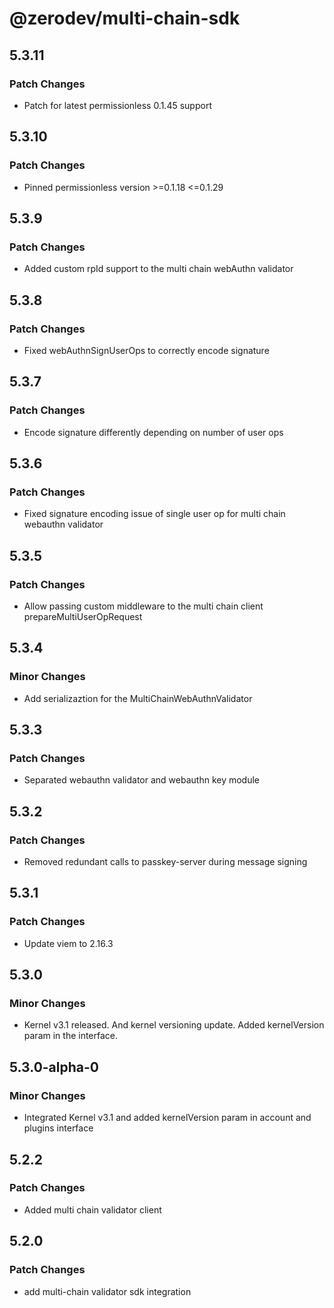 # @zerodev/multi-chain-sdk

## 5.3.11

### Patch Changes

- Patch for latest permissionless 0.1.45 support

## 5.3.10

### Patch Changes

- Pinned permissionless version >=0.1.18 <=0.1.29

## 5.3.9

### Patch Changes

- Added custom rpId support to the multi chain webAuthn validator

## 5.3.8

### Patch Changes

- Fixed webAuthnSignUserOps to correctly encode signature

## 5.3.7

### Patch Changes

- Encode signature differently depending on number of user ops

## 5.3.6

### Patch Changes

- Fixed signature encoding issue of single user op for multi chain webauthn validator

## 5.3.5

### Patch Changes

- Allow passing custom middleware to the multi chain client prepareMultiUserOpRequest

## 5.3.4

### Minor Changes

- Add serializaztion for the MultiChainWebAuthnValidator

## 5.3.3

### Patch Changes

- Separated webauthn validator and webauthn key module

## 5.3.2

### Patch Changes

- Removed redundant calls to passkey-server during message signing

## 5.3.1

### Patch Changes

- Update viem to 2.16.3

## 5.3.0

### Minor Changes

- Kernel v3.1 released. And kernel versioning update. Added kernelVersion param in the interface.

## 5.3.0-alpha-0

### Minor Changes

- Integrated Kernel v3.1 and added kernelVersion param in account and plugins interface

## 5.2.2

### Patch Changes

- Added multi chain validator client

## 5.2.0

### Patch Changes

- add multi-chain validator sdk integration
